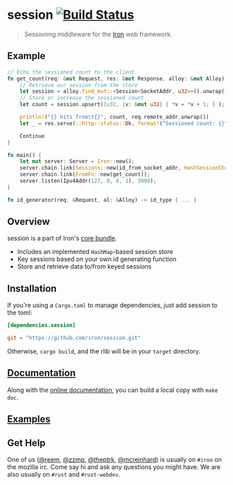 session [![Build Status](https://secure.travis-ci.org/iron/session.png?branch=master)](https://travis-ci.org/iron/session)
====

> Sessioning middleware for the [Iron](https://github.com/iron/iron) web framework.

## Example

```rust
// Echo the sessioned count to the client
fn get_count(req: &mut Request, res: &mut Response, alloy: &mut Alloy) -> Status {
    // Retrieve our session from the store
    let session = alloy.find_mut::<Session<SocketAddr, u32>>().unwrap();
    // Store or increase the sessioned count
    let count = session.upsert(1u32, |v: &mut u32| { *v = *v + 1; } );

    println!("{} hits from\t{}", count, req.remote_addr.unwrap())
    let _ = res.serve(::http::status::Ok, format!("Sessioned count: {}", count).as_slice());

    Continue
}

fn main() {
    let mut server: Server = Iron::new();
    server.chain.link(Sessions::new(id_from_socket_addr, HashSessionStore::<id_type, u32>::new()));
    server.chain.link(FromFn::new(get_count));
    server.listen(Ipv4Addr(127, 0, 0, 1), 3000);
}

fn id_generator(req: &Request, al: &Alloy) -> id_type { ... }
```

## Overview

session is a part of Iron's [core bundle](https://github.com/iron/core).

- Includes an implemented `HashMap`-based session store
- Key sessions based on your own id generating function
- Store and retrieve data to/from keyed sessions

## Installation

If you're using a `Cargo.toml` to manage dependencies, just add session to the toml:

```toml
[dependencies.session]

git = "https://github.com/iron/session.git"
```

Otherwise, `cargo build`, and the rlib will be in your `target` directory.

## [Documentation](http://docs.ironframework.io/core/session)

Along with the [online documentation](http://docs.ironframework.io/core/session),
you can build a local copy with `make doc`.

## [Examples](/examples)

## Get Help

One of us ([@reem](https://github.com/reem/), [@zzmp](https://github.com/zzmp/),
[@theptrk](https://github.com/theptrk/), [@mcreinhard](https://github.com/mcreinhard))
is usually on `#iron` on the mozilla irc. Come say hi and ask any questions you might have.
We are also usually on `#rust` and `#rust-webdev`.
